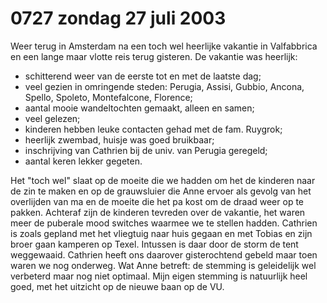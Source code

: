 # 0727 zondag 27 juli 2003
Weer terug in Amsterdam na een toch wel heerlijke vakantie in Valfabbrica en een lange maar vlotte reis terug gisteren. De vakantie was heerlijk:

- schitterend weer van de eerste tot en met de laatste dag;
- veel gezien in omringende steden: Perugia, Assisi, Gubbio, Ancona, Spello, Spoleto, Montefalcone, Florence;
- aantal mooie wandeltochten gemaakt, alleen en samen;
- veel gelezen;
- kinderen hebben leuke contacten gehad met de fam. Ruygrok;
- heerlijk zwembad, huisje was goed bruikbaar;
- inschrijving van Cathrien bij de univ. van Perugia geregeld;
- aantal keren lekker gegeten.

Het "toch wel" slaat op de moeite die we hadden om het de kinderen naar de zin te maken en op de grauwsluier die Anne ervoer als gevolg van het overlijden van ma en de moeite die het pa kost om de draad weer op te pakken. Achteraf zijn de kinderen tevreden over de vakantie, het waren meer de puberale mood switches waarmee we te stellen hadden. Cathrien is zoals gepland met het vliegtuig naar huis gegaan en met Tobias en zijn broer gaan kamperen op Texel. Intussen is daar door de storm de tent weggewaaid. Cathrien heeft ons daarover gisterochtend gebeld maar toen waren we nog onderweg. Wat Anne betreft: de stemming is geleidelijk wel verbeterd maar nog niet optimaal. Mijn eigen stemming is natuurlijk heel goed, met het uitzicht op de nieuwe baan op de VU.